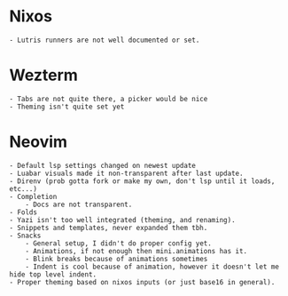 # Nixos
    - Lutris runners are not well documented or set.
# Wezterm
    - Tabs are not quite there, a picker would be nice
    - Theming isn't quite set yet
# Neovim
    - Default lsp settings changed on newest update
    - Luabar visuals made it non-transparent after last update.
    - Direnv (prob gotta fork or make my own, don't lsp until it loads, etc...)
    - Completion
        - Docs are not transparent.
    - Folds
    - Yazi isn't too well integrated (theming, and renaming).
    - Snippets and templates, never expanded them tbh.
    - Snacks
        - General setup, I didn't do proper config yet.
        - Animations, if not enough then mini.animations has it.
        - Blink breaks because of animations sometimes
        - Indent is cool because of animation, however it doesn't let me hide top level indent.
    - Proper theming based on nixos inputs (or just base16 in general).
